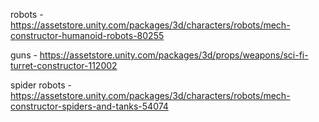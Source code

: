 robots - https://assetstore.unity.com/packages/3d/characters/robots/mech-constructor-humanoid-robots-80255

guns - https://assetstore.unity.com/packages/3d/props/weapons/sci-fi-turret-constructor-112002

spider robots - https://assetstore.unity.com/packages/3d/characters/robots/mech-constructor-spiders-and-tanks-54074
